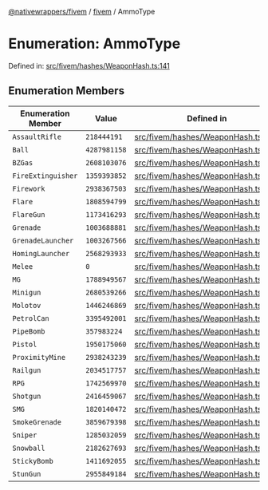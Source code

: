 [@nativewrappers/fivem](../../README.md) / [fivem](../README.md) / AmmoType

# Enumeration: AmmoType

Defined in: [src/fivem/hashes/WeaponHash.ts:141](https://github.com/nativewrappers/nativewrappers/blob/91f5faba0ec3a416ffe852da10ae535e5abf14fa/src/fivem/hashes/WeaponHash.ts#L141)

## Enumeration Members

| Enumeration Member | Value | Defined in |
| ------ | ------ | ------ |
| <a id="assaultrifle"></a> `AssaultRifle` | `218444191` | [src/fivem/hashes/WeaponHash.ts:152](https://github.com/nativewrappers/nativewrappers/blob/91f5faba0ec3a416ffe852da10ae535e5abf14fa/src/fivem/hashes/WeaponHash.ts#L152) |
| <a id="ball"></a> `Ball` | `4287981158` | [src/fivem/hashes/WeaponHash.ts:149](https://github.com/nativewrappers/nativewrappers/blob/91f5faba0ec3a416ffe852da10ae535e5abf14fa/src/fivem/hashes/WeaponHash.ts#L149) |
| <a id="bzgas"></a> `BZGas` | `2608103076` | [src/fivem/hashes/WeaponHash.ts:168](https://github.com/nativewrappers/nativewrappers/blob/91f5faba0ec3a416ffe852da10ae535e5abf14fa/src/fivem/hashes/WeaponHash.ts#L168) |
| <a id="fireextinguisher"></a> `FireExtinguisher` | `1359393852` | [src/fivem/hashes/WeaponHash.ts:143](https://github.com/nativewrappers/nativewrappers/blob/91f5faba0ec3a416ffe852da10ae535e5abf14fa/src/fivem/hashes/WeaponHash.ts#L143) |
| <a id="firework"></a> `Firework` | `2938367503` | [src/fivem/hashes/WeaponHash.ts:160](https://github.com/nativewrappers/nativewrappers/blob/91f5faba0ec3a416ffe852da10ae535e5abf14fa/src/fivem/hashes/WeaponHash.ts#L160) |
| <a id="flare"></a> `Flare` | `1808594799` | [src/fivem/hashes/WeaponHash.ts:144](https://github.com/nativewrappers/nativewrappers/blob/91f5faba0ec3a416ffe852da10ae535e5abf14fa/src/fivem/hashes/WeaponHash.ts#L144) |
| <a id="flaregun"></a> `FlareGun` | `1173416293` | [src/fivem/hashes/WeaponHash.ts:145](https://github.com/nativewrappers/nativewrappers/blob/91f5faba0ec3a416ffe852da10ae535e5abf14fa/src/fivem/hashes/WeaponHash.ts#L145) |
| <a id="grenade"></a> `Grenade` | `1003688881` | [src/fivem/hashes/WeaponHash.ts:163](https://github.com/nativewrappers/nativewrappers/blob/91f5faba0ec3a416ffe852da10ae535e5abf14fa/src/fivem/hashes/WeaponHash.ts#L163) |
| <a id="grenadelauncher"></a> `GrenadeLauncher` | `1003267566` | [src/fivem/hashes/WeaponHash.ts:157](https://github.com/nativewrappers/nativewrappers/blob/91f5faba0ec3a416ffe852da10ae535e5abf14fa/src/fivem/hashes/WeaponHash.ts#L157) |
| <a id="hominglauncher"></a> `HomingLauncher` | `2568293933` | [src/fivem/hashes/WeaponHash.ts:162](https://github.com/nativewrappers/nativewrappers/blob/91f5faba0ec3a416ffe852da10ae535e5abf14fa/src/fivem/hashes/WeaponHash.ts#L162) |
| <a id="melee"></a> `Melee` | `0` | [src/fivem/hashes/WeaponHash.ts:142](https://github.com/nativewrappers/nativewrappers/blob/91f5faba0ec3a416ffe852da10ae535e5abf14fa/src/fivem/hashes/WeaponHash.ts#L142) |
| <a id="mg"></a> `MG` | `1788949567` | [src/fivem/hashes/WeaponHash.ts:156](https://github.com/nativewrappers/nativewrappers/blob/91f5faba0ec3a416ffe852da10ae535e5abf14fa/src/fivem/hashes/WeaponHash.ts#L156) |
| <a id="minigun"></a> `Minigun` | `2680539266` | [src/fivem/hashes/WeaponHash.ts:159](https://github.com/nativewrappers/nativewrappers/blob/91f5faba0ec3a416ffe852da10ae535e5abf14fa/src/fivem/hashes/WeaponHash.ts#L159) |
| <a id="molotov"></a> `Molotov` | `1446246869` | [src/fivem/hashes/WeaponHash.ts:154](https://github.com/nativewrappers/nativewrappers/blob/91f5faba0ec3a416ffe852da10ae535e5abf14fa/src/fivem/hashes/WeaponHash.ts#L154) |
| <a id="petrolcan"></a> `PetrolCan` | `3395492001` | [src/fivem/hashes/WeaponHash.ts:146](https://github.com/nativewrappers/nativewrappers/blob/91f5faba0ec3a416ffe852da10ae535e5abf14fa/src/fivem/hashes/WeaponHash.ts#L146) |
| <a id="pipebomb"></a> `PipeBomb` | `357983224` | [src/fivem/hashes/WeaponHash.ts:166](https://github.com/nativewrappers/nativewrappers/blob/91f5faba0ec3a416ffe852da10ae535e5abf14fa/src/fivem/hashes/WeaponHash.ts#L166) |
| <a id="pistol"></a> `Pistol` | `1950175060` | [src/fivem/hashes/WeaponHash.ts:148](https://github.com/nativewrappers/nativewrappers/blob/91f5faba0ec3a416ffe852da10ae535e5abf14fa/src/fivem/hashes/WeaponHash.ts#L148) |
| <a id="proximitymine"></a> `ProximityMine` | `2938243239` | [src/fivem/hashes/WeaponHash.ts:165](https://github.com/nativewrappers/nativewrappers/blob/91f5faba0ec3a416ffe852da10ae535e5abf14fa/src/fivem/hashes/WeaponHash.ts#L165) |
| <a id="railgun"></a> `Railgun` | `2034517757` | [src/fivem/hashes/WeaponHash.ts:161](https://github.com/nativewrappers/nativewrappers/blob/91f5faba0ec3a416ffe852da10ae535e5abf14fa/src/fivem/hashes/WeaponHash.ts#L161) |
| <a id="rpg"></a> `RPG` | `1742569970` | [src/fivem/hashes/WeaponHash.ts:158](https://github.com/nativewrappers/nativewrappers/blob/91f5faba0ec3a416ffe852da10ae535e5abf14fa/src/fivem/hashes/WeaponHash.ts#L158) |
| <a id="shotgun"></a> `Shotgun` | `2416459067` | [src/fivem/hashes/WeaponHash.ts:147](https://github.com/nativewrappers/nativewrappers/blob/91f5faba0ec3a416ffe852da10ae535e5abf14fa/src/fivem/hashes/WeaponHash.ts#L147) |
| <a id="smg"></a> `SMG` | `1820140472` | [src/fivem/hashes/WeaponHash.ts:153](https://github.com/nativewrappers/nativewrappers/blob/91f5faba0ec3a416ffe852da10ae535e5abf14fa/src/fivem/hashes/WeaponHash.ts#L153) |
| <a id="smokegrenade"></a> `SmokeGrenade` | `3859679398` | [src/fivem/hashes/WeaponHash.ts:167](https://github.com/nativewrappers/nativewrappers/blob/91f5faba0ec3a416ffe852da10ae535e5abf14fa/src/fivem/hashes/WeaponHash.ts#L167) |
| <a id="sniper"></a> `Sniper` | `1285032059` | [src/fivem/hashes/WeaponHash.ts:151](https://github.com/nativewrappers/nativewrappers/blob/91f5faba0ec3a416ffe852da10ae535e5abf14fa/src/fivem/hashes/WeaponHash.ts#L151) |
| <a id="snowball"></a> `Snowball` | `2182627693` | [src/fivem/hashes/WeaponHash.ts:150](https://github.com/nativewrappers/nativewrappers/blob/91f5faba0ec3a416ffe852da10ae535e5abf14fa/src/fivem/hashes/WeaponHash.ts#L150) |
| <a id="stickybomb"></a> `StickyBomb` | `1411692055` | [src/fivem/hashes/WeaponHash.ts:164](https://github.com/nativewrappers/nativewrappers/blob/91f5faba0ec3a416ffe852da10ae535e5abf14fa/src/fivem/hashes/WeaponHash.ts#L164) |
| <a id="stungun"></a> `StunGun` | `2955849184` | [src/fivem/hashes/WeaponHash.ts:155](https://github.com/nativewrappers/nativewrappers/blob/91f5faba0ec3a416ffe852da10ae535e5abf14fa/src/fivem/hashes/WeaponHash.ts#L155) |

